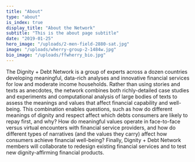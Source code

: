 ```yaml
---
title: "About"
type: "about"
is_index: true
display_title: "About the Network"
subtitle: "This is the about page subtitle"
date: "2019-01-25"
hero_image: "/uploads/2-men-field-2880-sat.jpg"
image: "/uploads/wherry-group-2-1484w.jpg"
bio_image: "/uploads/ffwherry_bio.jpg"
---
```


The Dignity + Debt Network is a group of experts across a dozen countries developing meaningful, data-rich analyses and innovative financial services for low and moderate income households. Rather than using stories and texts as anecdotes, the network combines both richly-detailed case studies and experiments and computational analysis of large bodies of texts to assess the meanings and values that affect financial capability and well-being. This combination enables questions, such as how do different meanings of dignity and respect affect which debts consumers are likely to repay first, and why? How do meaningful values operate in face-to-face versus virtual encounters with financial service providers, and how do different types of narratives (and the values they carry) affect how consumers achieve financial well-being? Finally, Dignity + Debt Network members will collaborate to redesign existing financial services and to test new dignity-affirming financial products.
